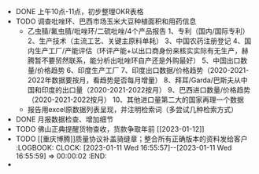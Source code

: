 - DONE 上午10点-11点，初步整理OKR表格
- TODO 调查吡唑环、巴西市场玉米大豆种植面积和用药信息
	- 乙虫腈/氟虫腈/吡唑环/二硫吡唑/4个产品报告
	  1、专利（国内/国际专利）
	  2、生产技术（主流工艺、关键主原料单耗）
	  3、中国农药注册登记
	  4、国内生产工厂/产能评估（环评产能+以出口商身份来核实实际有无生产，赫腾暂不要贸然联系，能分析出吡唑环自产还是外购最好）
	  5、中国出口数量/价格趋势
	  6、印度生产工厂
	  7、印度出口数据/价格趋势（2020-2021-2022年数据要按月，看趋势是否每月增量）
	  8、拜耳/Garda/巴斯夫从中国和印度的出口量（2020-2021-2022按月）
	  9、巴西进口数量/价格趋势（2020-2021-2022按月）
	  10、其他进口量第二大的国家再理一个数据
	- 报告用excel原数据列表呈现，并注明检索词（多尝试几种检索方式）
- DONE 月报数据检查、增加细节
- TODO 佛山正典提醒货物查收，货款争取年前 [[2023-01-12]]
- TODO  [[重庆博腾]]质量协议补盖骑缝章；整合所有正确版本的资料发给客户
  :LOGBOOK:
  CLOCK: [2023-01-11 Wed 16:55:57]--[2023-01-11 Wed 16:55:59] =>  00:00:02
  :END:
-